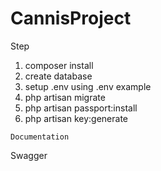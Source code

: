# CannisProject

Step
1. composer install
2. create database
3. setup .env using .env example
4. php artisan migrate
5. php artisan passport:install
6. php artisan key:generate

```
Documentation
```
Swagger
